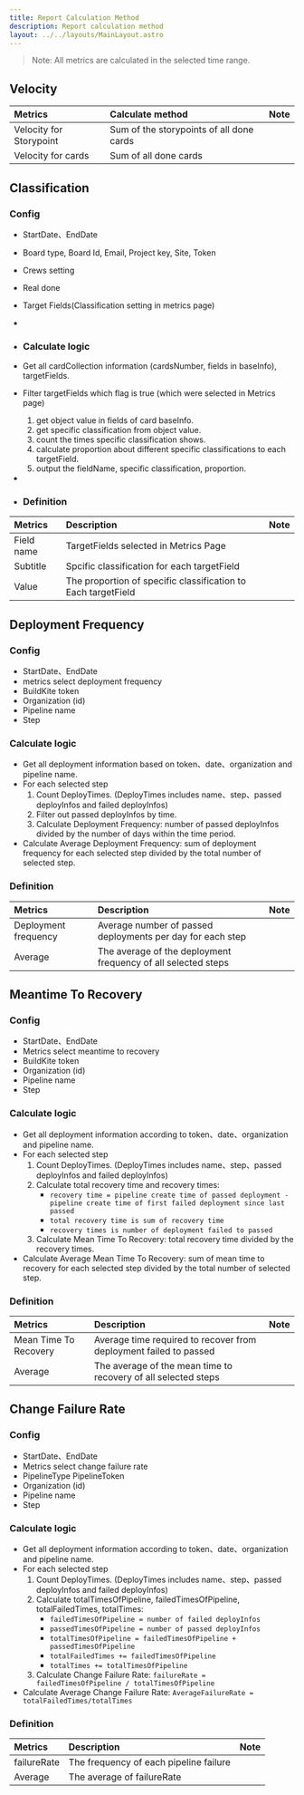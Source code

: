 ```yaml
---
title: Report Calculation Method
description: Report calculation method
layout: ../../layouts/MainLayout.astro
---
```


> Note: All metrics are calculated in the selected time range.

## Velocity

| Metrics                 | Calculate method                         | Note |
| :---------------------- | :--------------------------------------- | :--- |
| Velocity for Storypoint | Sum of the storypoints of all done cards |      |
| Velocity for cards      | Sum of all done cards                    |      |

## Classification

### Config

- StartDate、EndDate
- Board type, Board Id, Email, Project key, Site, Token
- Crews setting
- Real done
- Target Fields(Classification setting in metrics page)
-
- ### Calculate logic

- Get all cardCollection information (cardsNumber, fields in baseInfo), targetFields.
- Filter targetFields which flag is true (which were selected in Metrics page)
  1. get object value in fields of card baseInfo.
  2. get specific classification from object value.
  3. count the times specific classification shows.
  4. calculate proportion about different specific classifications to each targetField.
  5. output the fieldName, specific classification, proportion.
-
- ### Definition

| Metrics    | Description                                                   | Note |
| :--------- | :------------------------------------------------------------ | :--- |
| Field name | TargetFields selected in Metrics Page                         |      |
| Subtitle   | Spcific classification for each targetField                   |      |
| Value      | The proportion of specific classification to Each targetField |      |

## Deployment Frequency

### Config

- StartDate、EndDate
- metrics select deployment frequency
- BuildKite token
- Organization (id)
- Pipeline name
- Step

### Calculate logic

- Get all deployment information based on token、date、organization and pipeline name.
- For each selected step
  1. Count DeployTimes. (DeployTimes includes name、step、passed deployInfos and failed deployInfos)
  2. Filter out passed deployInfos by time.
  3. Calculate Deployment Frequency: number of passed deployInfos divided by the number of days within the time
     period.
- Calculate Average Deployment Frequency: sum of deployment frequency for each selected step divided by the total number
  of selected step.

### Definition

| Metrics              | Description                                                   | Note |
| :------------------- | :------------------------------------------------------------ | :--- |
| Deployment frequency | Average number of passed deployments per day for each step    |      |
| Average              | The average of the deployment frequency of all selected steps |      |

## Meantime To Recovery

### Config

- StartDate、EndDate
- Metrics select meantime to recovery
- BuildKite token
- Organization (id)
- Pipeline name
- Step

### Calculate logic

- Get all deployment information according to token、date、organization and pipeline name.
- For each selected step
  1. Count DeployTimes. (DeployTimes includes name、step、passed deployInfos and failed deployInfos)
  2. Calculate total recovery time and recovery times:
     - `recovery time = pipeline create time of passed deployment - pipeline create time of first failed deployment since last passed`
     - `total recovery time is sum of recovery time`
     - `recovery times is number of deployment failed to passed`
  3. Calculate Mean Time To Recovery: total recovery time divided by the recovery times.
- Calculate Average Mean Time To Recovery: sum of mean time to recovery for each selected step divided by the total
  number of selected step.

### Definition

| Metrics               | Description                                                       | Note |
| :-------------------- | :---------------------------------------------------------------- | :--- |
| Mean Time To Recovery | Average time required to recover from deployment failed to passed |      |
| Average               | The average of the mean time to recovery of all selected steps    |      |

## Change Failure Rate

### Config

- StartDate、EndDate
- Metrics select change failure rate
- PipelineType PipelineToken
- Organization (id)
- Pipeline name
- Step

### Calculate logic

- Get all deployment information according to token、date、organization and pipeline name.
- For each selected step
  1. Count DeployTimes. (DeployTimes includes name、step、passed deployInfos and failed deployInfos)
  2. Calculate totalTimesOfPipeline, failedTimesOfPipeline, totalFailedTimes, totalTimes:
     - `failedTimesOfPipeline = number of failed deployInfos`
     - `passedTimesOfPipeline = number of passed deployInfos`
     - `totalTimesOfPipeline = failedTimesOfPipeline + passedTimesOfPipeline`
     - `totalFailedTimes += failedTimesOfPipeline`
     - `totalTimes += totalTimesOfPipeline`
  3. Calculate Change Failure Rate: `failureRate = failedTimesOfPipeline / totalTimesOfPipeline`
- Calculate Average Change Failure Rate: `AverageFailureRate = totalFailedTimes/totalTimes`

### Definition

| Metrics     | Description                            | Note |
| :---------- | :------------------------------------- | :--- |
| failureRate | The frequency of each pipeline failure |      |
| Average     | The average of failureRate             |      |
